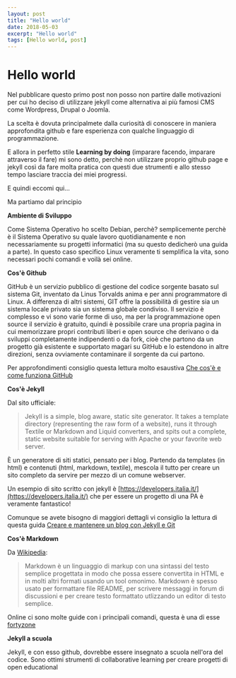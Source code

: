 ```yaml
---
layout: post
title: "Hello world"
date: 2018-05-03
excerpt: "Hello world"
tags: [Hello world, post]
---
```

**Hello world**
===
Nel pubblicare questo primo post non posso non partire dalle motivazioni per cui ho deciso di utilizzare jekyll come alternativa ai più famosi CMS come Wordpress, Drupal o Joomla.

La scelta è dovuta principalmete dalla curiosità di conoscere in maniera approfondita github e fare esperienza con qualche linguaggio di programmazione. 

E allora in perfetto stile **Learning by doing** (imparare facendo, imparare attraverso il fare) mi sono detto, perchè non utilizzare proprio github page e jekyll così da fare molta pratica con questi due strumenti e allo stesso tempo lasciare traccia dei miei progressi.

E quindi eccomi qui...

Ma partiamo dal principio

**Ambiente di Sviluppo**

Come Sistema Operativo ho scelto Debian, perchè? semplicemente perchè è il Sistema Operativo su quale lavoro quotidianamente e non necessariamente su progetti informatici (ma su questo dedicherò una guida a parte). In questo caso specifico Linux veramente ti semplifica la vita, sono necessari pochi comandi e voilà sei online.

**Cos'è Github**

GitHub è un servizio pubblico di gestione del codice sorgente basato sul sistema Git, inventato da Linus Torvalds anima e per anni programmatore di Linux.
A differenza di altri sistemi, GIT offre la possibilità di gestire sia un sistema locale privato sia un sistema globale condiviso.
Il servizio è complesso e vi sono varie forme di uso, ma per la programmazione open source il servizio è gratuito, quindi è possibile crare una propria pagina in cui memorizzare propri contributi liberi e open source che derivano o da sviluppi completamente indipendenti o da fork, cioè che partono da un progetto già esistente e supportato magari su GitHub e lo estendono in altre direzioni, senza ovviamente contaminare il sorgente da cui partono.

Per approfondimenti consiglio questa lettura molto esaustiva [Che cos'è e come funziona GitHub](http://www.fastweb.it/web-e-digital/che-cos-e-e-come-funziona-github/)

**Cos'è Jekyll**

Dal sito ufficiale:
>Jekyll is a simple, blog aware, static site generator. It takes a template directory (representing the raw form of a website), runs it through Textile or Markdown and Liquid converters, and spits out a complete, static website suitable for serving with Apache or your favorite web server.

È un generatore di siti statici, pensato per i blog. Partendo da templates (in html) e contenuti (html, markdown, textile), mescola il tutto per creare un sito completo da servire per mezzo di un comune webserver.

Un esempio di sito scritto con jekyll è [https://developers.italia.it/](https://developers.italia.it/) che per essere un progetto di una PA è veramente fantastico!

Comunque se avete bisogno di maggiori dettagli vi consiglio la lettura di questa guida [Creare e mantenere un blog con Jekyll e Git](http://pezzato.net/2013/04/sito-jekyll-git.html) 



**Cos'è Markdown**

Da [Wikipedia](https://it.wikipedia.org/wiki/Markdown):
>Markdown è un linguaggio di markup con una sintassi del testo semplice progettata in modo che possa essere convertita in HTML e in molti altri formati usando un tool omonimo. Markdown è spesso usato per formattare file README, per scrivere messaggi in forum di discussioni e per creare testo formattato utlizzando un editor di testo semplice. 

Online ci sono molte guide con i principali comandi, questa è una di esse [fortyzone](https://fortyzone.it/markdown-guida/)

**Jekyll a scuola**

Jekyll, e con esso github, dovrebbe essere insegnato a scuola nell'ora del codice. Sono ottimi strumenti di collaborative learning per creare progetti di open educational


